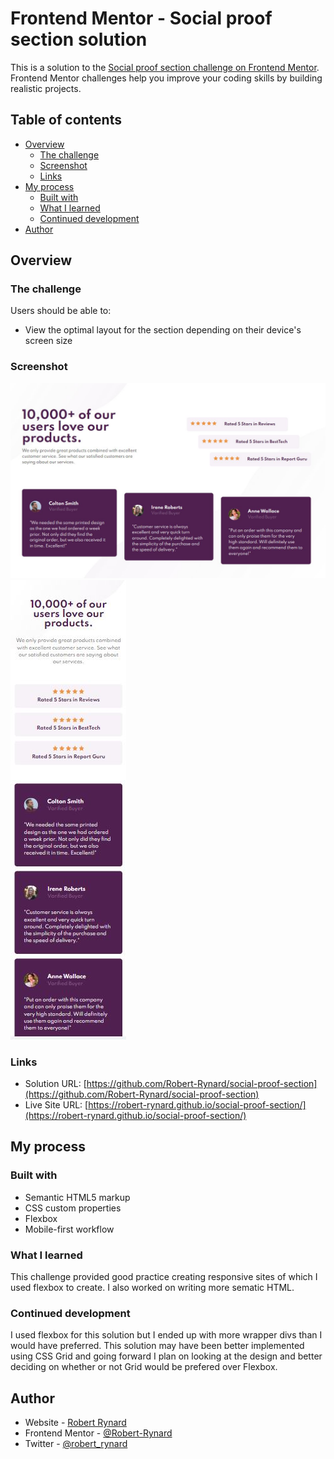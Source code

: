 # Frontend Mentor - Social proof section solution

This is a solution to the [Social proof section challenge on Frontend Mentor](https://www.frontendmentor.io/challenges/social-proof-section-6e0qTv_bA). Frontend Mentor challenges help you improve your coding skills by building realistic projects.

## Table of contents

- [Overview](#overview)
  - [The challenge](#the-challenge)
  - [Screenshot](#screenshot)
  - [Links](#links)
- [My process](#my-process)
  - [Built with](#built-with)
  - [What I learned](#what-i-learned)
  - [Continued development](#continued-development)
- [Author](#author)

## Overview

### The challenge

Users should be able to:

- View the optimal layout for the section depending on their device's screen size

### Screenshot

![](./images/solution-desktop.jpg)
![](./images/solution-mobile.jpg)

### Links

- Solution URL: [https://github.com/Robert-Rynard/social-proof-section](https://github.com/Robert-Rynard/social-proof-section)
- Live Site URL: [https://robert-rynard.github.io/social-proof-section/](https://robert-rynard.github.io/social-proof-section/)

## My process

### Built with

- Semantic HTML5 markup
- CSS custom properties
- Flexbox
- Mobile-first workflow

### What I learned

This challenge provided good practice creating responsive sites of which I used flexbox to create. I also worked on writing more sematic HTML.

### Continued development

I used flexbox for this solution but I ended up with more wrapper divs than I would have preferred. This solution may have been better implemented using CSS Grid and going forward I plan on looking at the design and better deciding on whether or not Grid would be prefered over Flexbox.

## Author

- Website - [Robert Rynard](https://github.com/Robert-Rynard)
- Frontend Mentor - [@Robert-Rynard](https://www.frontendmentor.io/profile/Robert-Rynard)
- Twitter - [@robert_rynard](https://www.twitter.com/robert_rynard)
